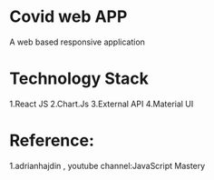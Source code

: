 # Covid web APP 
A web based responsive application

# Technology Stack
1.React JS
2.Chart.Js
3.External API
4.Material UI

# Reference:
1.adrianhajdin , youtube channel:JavaScript Mastery